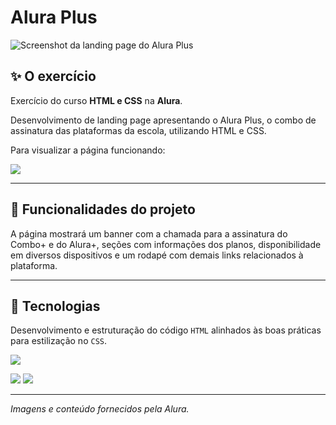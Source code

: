 # Alura Plus

![Screenshot da landing page do Alura Plus](https://github.com/user-attachments/assets/9e3c862f-08dc-4a97-b339-74b6f8ed2dd9)


## ✨ O exercício

Exercício do curso <b>HTML e CSS</b> na <b>Alura</b>.

Desenvolvimento de landing page apresentando o Alura Plus, o combo de assinatura das plataformas da escola, utilizando HTML e CSS.

Para visualizar a página funcionando: 

<a href="https://exercicio-alura-html-css-02.vercel.app/" target="_blank"><img loading="lazy" src="https://img.shields.io/badge/Vercel-000000?style=for-the-badge&logo=vercel&logoColor=white" target="_blank"></a>

<hr>

## 🔨 Funcionalidades do projeto

A página mostrará um banner com a chamada para a assinatura do Combo+ e do Alura+, seções com informações dos planos, disponibilidade em diversos dispositivos e um rodapé com demais links relacionados à plataforma.

<hr>

## 🚀 Tecnologias

Desenvolvimento e estruturação do código `HTML` alinhados às boas práticas para estilização no `CSS`.

<img loading="laz" src="https://img.shields.io/badge/VSCode-0078D4?style=for-the-badge&logo=visual%20studio%20code&logoColor=white">

<img loading="lazy" src="https://img.shields.io/badge/HTML5-E34F26?style=for-the-badge&logo=html5&logoColor=white"> <img loading="lazy" src="https://img.shields.io/badge/CSS3-1572B6?style=for-the-badge&logo=css3&logoColor=white">

<hr>

*Imagens e conteúdo fornecidos pela Alura.*



